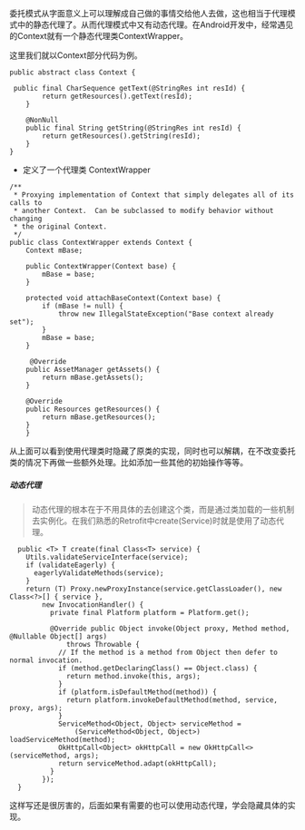 委托模式从字面意义上可以理解成自己做的事情交给他人去做，这也相当于代理模式中的静态代理了。从而代理模式中又有动态代理。在Android开发中，经常遇见的Context就有一个静态代理类ContextWrapper。

这里我们就以Context部分代码为例。

```
public abstract class Context {

 public final CharSequence getText(@StringRes int resId) {
        return getResources().getText(resId);
    }

    @NonNull
    public final String getString(@StringRes int resId) {
        return getResources().getString(resId);
    }
}
```

- 定义了一个代理类 ContextWrapper

```
/**
 * Proxying implementation of Context that simply delegates all of its calls to
 * another Context.  Can be subclassed to modify behavior without changing
 * the original Context.
 */
public class ContextWrapper extends Context {
    Context mBase;

    public ContextWrapper(Context base) {
        mBase = base;
    }
    
    protected void attachBaseContext(Context base) {
        if (mBase != null) {
            throw new IllegalStateException("Base context already set");
        }
        mBase = base;
    }
    
     @Override
    public AssetManager getAssets() {
        return mBase.getAssets();
    }

    @Override
    public Resources getResources() {
        return mBase.getResources();
    }
    }
```

从上面可以看到使用代理类时隐藏了原类的实现，同时也可以解耦，在不改变委托类的情况下再做一些额外处理。比如添加一些其他的初始操作等等。



##### 动态代理

> 动态代理的根本在于不用具体的去创建这个类，而是通过类加载的一些机制去实例化。在我们熟悉的Retrofit中create(Service)时就是使用了动态代理。

```
  public <T> T create(final Class<T> service) {
    Utils.validateServiceInterface(service);
    if (validateEagerly) {
      eagerlyValidateMethods(service);
    }
    return (T) Proxy.newProxyInstance(service.getClassLoader(), new Class<?>[] { service },
        new InvocationHandler() {
          private final Platform platform = Platform.get();

          @Override public Object invoke(Object proxy, Method method, @Nullable Object[] args)
              throws Throwable {
            // If the method is a method from Object then defer to normal invocation.
            if (method.getDeclaringClass() == Object.class) {
              return method.invoke(this, args);
            }
            if (platform.isDefaultMethod(method)) {
              return platform.invokeDefaultMethod(method, service, proxy, args);
            }
            ServiceMethod<Object, Object> serviceMethod =
                (ServiceMethod<Object, Object>) loadServiceMethod(method);
            OkHttpCall<Object> okHttpCall = new OkHttpCall<>(serviceMethod, args);
            return serviceMethod.adapt(okHttpCall);
          }
        });
  }
```

这样写还是很厉害的，后面如果有需要的也可以使用动态代理，学会隐藏具体的实现。